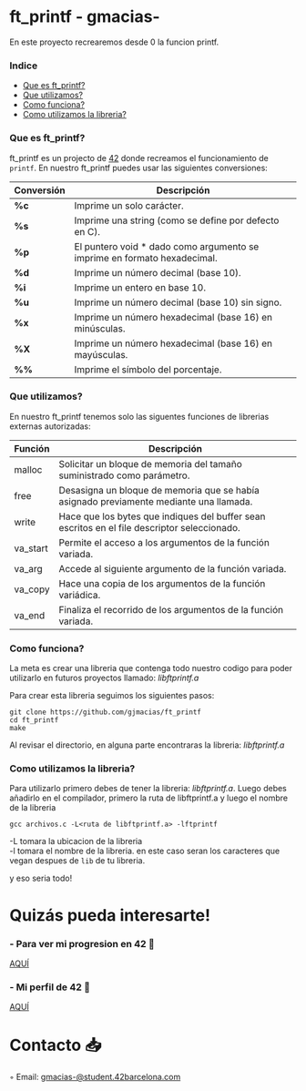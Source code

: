 # ft_printf - gmacias-
En este proyecto recrearemos desde 0 la funcion printf.

### Indice
* [Que es ft_printf?](#que-es-ft_printf)
* [Que utilizamos?](#que-utilizamos)
* [Como funciona?](#como-funciona)
* [Como utilizamos la libreria?](#como-utilizamos-la-libreria)

### Que es ft_printf?
ft_printf es un projecto de [42][1] donde recreamos el funcionamiento de `printf`.
En nuestro ft_printf puedes usar las siguientes conversiones:

| Conversión  | Descripción|
|-------|-----------------------------------------------------------------------------------|
| **%c** | Imprime un solo carácter.   |
| **%s** | Imprime una string (como se define por defecto en C).  	|
| **%p** | El puntero void * dado como argumento se imprime en formato hexadecimal.         |
| **%d** | Imprime un número decimal (base 10).		|  
| **%i** | Imprime un entero en base 10.  	|
| **%u** | Imprime un número decimal (base 10) sin signo.      |
| **%x** | Imprime un número hexadecimal (base 16) en minúsculas.                				|
| **%X** | Imprime un número hexadecimal (base 16) en mayúsculas.                				|
| **%%** | Imprime el símbolo del porcentaje.                 			      |				

### Que utilizamos?
En nuestro ft_printf tenemos solo las siguentes funciones de librerias externas autorizadas:

| Función  | Descripción														 			|
|-------|-----------------------------------------------------------------------------------|
| malloc | Solicitar un bloque de memoria del tamaño suministrado como parámetro.     													|
| free | Desasigna un bloque de memoria que se había asignado previamente mediante una llamada. 											|
| write | Hace que los bytes que indiques del buffer sean escritos en el file descriptor seleccionado.								|
| va_start | Permite el acceso a los argumentos de la función variada.														|
| va_arg | Accede al siguiente argumento de la función variada.               											|
| va_copy | Hace una copia de los argumentos de la función variádica.               									|
| va_end | Finaliza el recorrido de los argumentos de la función variada.        |


### Como funciona?

La meta es crear una libreria que contenga todo nuestro codigo para poder utilizarlo en futuros proyectos llamado: *libftprintf.a*

Para crear esta libreria seguimos los siguientes pasos:

	git clone https://github.com/gjmacias/ft_printf
	cd ft_printf
	make

Al revisar el directorio, en alguna parte encontraras la libreria: *libftprintf.a*

### Como utilizamos la libreria?

Para utilizarlo primero debes de  tener la libreria: *libftprintf.a*.
Luego debes añadirlo en el compilador, primero la ruta de libftprintf.a y luego el nombre de la libreria

`gcc archivos.c -L<ruta de libftprintf.a> -lftprintf`

-L tomara la ubicacion de la libreria<br>
-l tomara el nombre de la libreria. en este caso seran los caracteres que vegan despues de `lib` de tu libreria.

y eso seria todo!

# Quizás pueda interesarte!

### - Para ver mi progresion en 42 🌠
[AQUÍ](https://github.com/gjmacias/42BCN)

### - Mi perfil de 42 👾
[AQUÍ](https://profile.intra.42.fr/users/gmacias-)

# Contacto 📥

◦ Email: gmacias-@student.42barcelona.com

[1]: https://www.42barcelona.com/ "42 BCN"
